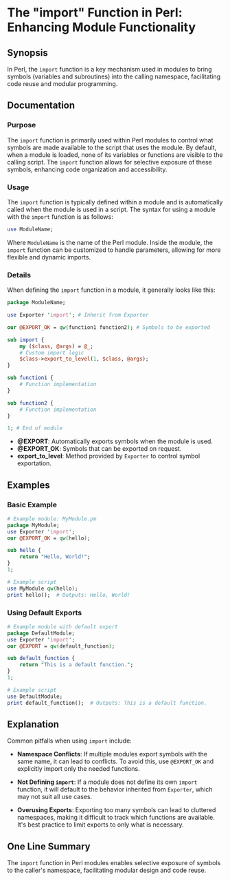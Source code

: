<!--
Meta Description: # The "import" Function in Perl: Enhancing Module Functionality ## Synopsis In Perl, the `import` function is a key mechanism used in modules to bring...
Meta Keywords: import, function, module, perl, symbols
-->

# The "import" Function in Perl: Enhancing Module Functionality

## Synopsis
In Perl, the `import` function is a key mechanism used in modules to bring symbols (variables and subroutines) into the calling namespace, facilitating code reuse and modular programming.

## Documentation

### Purpose
The `import` function is primarily used within Perl modules to control what symbols are made available to the script that uses the module. By default, when a module is loaded, none of its variables or functions are visible to the calling script. The `import` function allows for selective exposure of these symbols, enhancing code organization and accessibility.

### Usage
The `import` function is typically defined within a module and is automatically called when the module is used in a script. The syntax for using a module with the `import` function is as follows:

```perl
use ModuleName;
```

Where `ModuleName` is the name of the Perl module. Inside the module, the `import` function can be customized to handle parameters, allowing for more flexible and dynamic imports.

### Details
When defining the `import` function in a module, it generally looks like this:

```perl
package ModuleName;

use Exporter 'import'; # Inherit from Exporter

our @EXPORT_OK = qw(function1 function2); # Symbols to be exported

sub import {
    my ($class, @args) = @_;
    # Custom import logic
    $class->export_to_level(1, $class, @args);
}

sub function1 {
    # Function implementation
}

sub function2 {
    # Function implementation
}

1; # End of module
```

- **@EXPORT**: Automatically exports symbols when the module is used.
- **@EXPORT_OK**: Symbols that can be exported on request.
- **export_to_level**: Method provided by `Exporter` to control symbol exportation.

## Examples

### Basic Example
```perl
# Example module: MyModule.pm
package MyModule;
use Exporter 'import';
our @EXPORT_OK = qw(hello);

sub hello {
    return "Hello, World!";
}
1;

# Example script
use MyModule qw(hello);
print hello();  # Outputs: Hello, World!
```

### Using Default Exports
```perl
# Example module with default export
package DefaultModule;
use Exporter 'import';
our @EXPORT = qw(default_function);

sub default_function {
    return "This is a default function.";
}
1;

# Example script
use DefaultModule;
print default_function();  # Outputs: This is a default function.
```

## Explanation
Common pitfalls when using `import` include:

- **Namespace Conflicts**: If multiple modules export symbols with the same name, it can lead to conflicts. To avoid this, use `@EXPORT_OK` and explicitly import only the needed functions.
  
- **Not Defining `import`**: If a module does not define its own `import` function, it will default to the behavior inherited from `Exporter`, which may not suit all use cases.

- **Overusing Exports**: Exporting too many symbols can lead to cluttered namespaces, making it difficult to track which functions are available. It's best practice to limit exports to only what is necessary.

## One Line Summary
The `import` function in Perl modules enables selective exposure of symbols to the caller's namespace, facilitating modular design and code reuse.